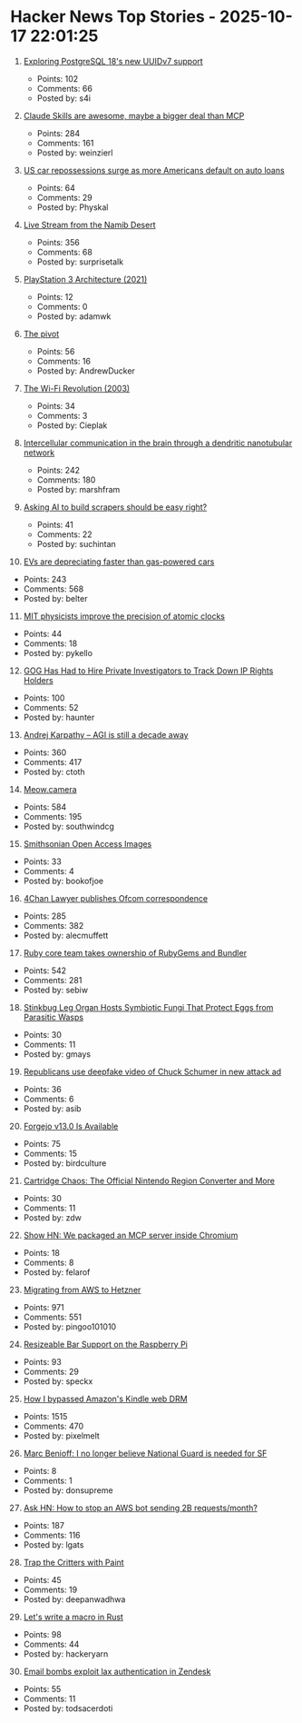 # Hacker News Top Stories - 2025-10-17 22:01:25

1. [Exploring PostgreSQL 18's new UUIDv7 support](https://aiven.io/blog/exploring-postgresql-18-new-uuidv7-support)
   - Points: 102
   - Comments: 66
   - Posted by: s4i

2. [Claude Skills are awesome, maybe a bigger deal than MCP](https://simonwillison.net/2025/Oct/16/claude-skills/)
   - Points: 284
   - Comments: 161
   - Posted by: weinzierl

3. [US car repossessions surge as more Americans default on auto loans](https://www.theguardian.com/business/2025/oct/17/us-car-repossessions-economy)
   - Points: 64
   - Comments: 29
   - Posted by: Physkal

4. [Live Stream from the Namib Desert](https://bookofjoe2.blogspot.com/2025/10/live-stream-from-namib-desert.html)
   - Points: 356
   - Comments: 68
   - Posted by: surprisetalk

5. [PlayStation 3 Architecture (2021)](https://www.copetti.org/writings/consoles/playstation-3)
   - Points: 12
   - Comments: 0
   - Posted by: adamwk

6. [The pivot](https://www.antipope.org/charlie/blog-static/2025/10/the-pivot-1.html)
   - Points: 56
   - Comments: 16
   - Posted by: AndrewDucker

7. [The Wi-Fi Revolution (2003)](https://www.wired.com/2003/05/wifirevolution/)
   - Points: 34
   - Comments: 3
   - Posted by: Cieplak

8. [Intercellular communication in the brain through a dendritic nanotubular network](https://www.science.org/doi/10.1126/science.adr7403)
   - Points: 242
   - Comments: 180
   - Posted by: marshfram

9. [Asking AI to build scrapers should be easy right?](https://www.skyvern.com/blog/asking-ai-to-build-scrapers-should-be-easy-right/)
   - Points: 41
   - Comments: 22
   - Posted by: suchintan

10. [EVs are depreciating faster than gas-powered cars](https://restofworld.org/2025/ev-depreciation-blusmart-collapse/)
   - Points: 243
   - Comments: 568
   - Posted by: belter

11. [MIT physicists improve the precision of atomic clocks](https://news.mit.edu/2025/mit-physicists-improve-atomic-clocks-precision-1008)
   - Points: 44
   - Comments: 18
   - Posted by: pykello

12. [GOG Has Had to Hire Private Investigators to Track Down IP Rights Holders](https://www.thegamer.com/gog-private-investigators-off-the-grid-ip-rights-holders/)
   - Points: 100
   - Comments: 52
   - Posted by: haunter

13. [Andrej Karpathy – AGI is still a decade away](https://www.dwarkesh.com/p/andrej-karpathy)
   - Points: 360
   - Comments: 417
   - Posted by: ctoth

14. [Meow.camera](https://meow.camera/)
   - Points: 584
   - Comments: 195
   - Posted by: southwindcg

15. [Smithsonian Open Access Images](https://www.si.edu/openaccess)
   - Points: 33
   - Comments: 4
   - Posted by: bookofjoe

16. [4Chan Lawyer publishes Ofcom correspondence](https://alecmuffett.com/article/117792)
   - Points: 285
   - Comments: 382
   - Posted by: alecmuffett

17. [Ruby core team takes ownership of RubyGems and Bundler](https://www.ruby-lang.org/en/news/2025/10/17/rubygems-repository-transition/)
   - Points: 542
   - Comments: 281
   - Posted by: sebiw

18. [Stinkbug Leg Organ Hosts Symbiotic Fungi That Protect Eggs from Parasitic Wasps](https://bioengineer.org/stinkbug-leg-organ-hosts-symbiotic-fungi-that-protect-eggs-from-parasitic-wasps/)
   - Points: 30
   - Comments: 11
   - Posted by: gmays

19. [Republicans use deepfake video of Chuck Schumer in new attack ad](https://www.theguardian.com/us-news/2025/oct/17/republican-ad-deepfake-video-chuck-schumer)
   - Points: 36
   - Comments: 6
   - Posted by: asib

20. [Forgejo v13.0 Is Available](https://forgejo.org/2025-10-release-v13-0/)
   - Points: 75
   - Comments: 15
   - Posted by: birdculture

21. [Cartridge Chaos: The Official Nintendo Region Converter and More](https://nicole.express/2025/not-just-for-robert.html)
   - Points: 30
   - Comments: 11
   - Posted by: zdw

22. [Show HN: We packaged an MCP server inside Chromium](https://github.com/browseros-ai/BrowserOS/blob/main/docs/browseros-mcp/how-to-guide.mdx)
   - Points: 18
   - Comments: 8
   - Posted by: felarof

23. [Migrating from AWS to Hetzner](https://digitalsociety.coop/posts/migrating-to-hetzner-cloud/)
   - Points: 971
   - Comments: 551
   - Posted by: pingoo101010

24. [Resizeable Bar Support on the Raspberry Pi](https://www.jeffgeerling.com/blog/2025/resizeable-bar-support-on-raspberry-pi)
   - Points: 93
   - Comments: 29
   - Posted by: speckx

25. [How I bypassed Amazon's Kindle web DRM](https://blog.pixelmelt.dev/kindle-web-drm/)
   - Points: 1515
   - Comments: 470
   - Posted by: pixelmelt

26. [Marc Benioff: I no longer believe National Guard is needed for SF](https://www.cnbc.com/2025/10/17/benioff-trump-national-guard-sf.html)
   - Points: 8
   - Comments: 1
   - Posted by: donsupreme

27. [Ask HN: How to stop an AWS bot sending 2B requests/month?](undefined)
   - Points: 187
   - Comments: 116
   - Posted by: lgats

28. [Trap the Critters with Paint](https://deepanwadhwa.github.io/freeze_trap/)
   - Points: 45
   - Comments: 19
   - Posted by: deepanwadhwa

29. [Let's write a macro in Rust](https://hackeryarn.com/post/rust-macros-1/)
   - Points: 98
   - Comments: 44
   - Posted by: hackeryarn

30. [Email bombs exploit lax authentication in Zendesk](https://krebsonsecurity.com/2025/10/email-bombs-exploit-lax-authentication-in-zendesk/)
   - Points: 55
   - Comments: 11
   - Posted by: todsacerdoti


